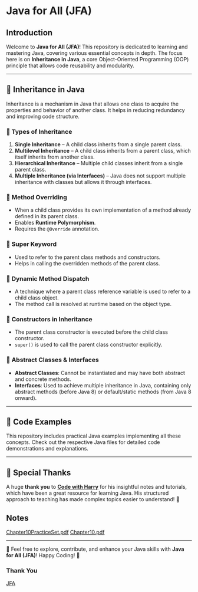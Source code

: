 # Java for All (JFA)

## Introduction
Welcome to **Java for All (JFA)**! This repository is dedicated to learning and mastering Java, covering various essential concepts in depth. The focus here is on **Inheritance in Java**, a core Object-Oriented Programming (OOP) principle that allows code reusability and modularity.

---

## 📌 **Inheritance in Java**
Inheritance is a mechanism in Java that allows one class to acquire the properties and behavior of another class. It helps in reducing redundancy and improving code structure.

### 🔹 **Types of Inheritance**
1. **Single Inheritance** – A child class inherits from a single parent class.
2. **Multilevel Inheritance** – A child class inherits from a parent class, which itself inherits from another class.
3. **Hierarchical Inheritance** – Multiple child classes inherit from a single parent class.
4. **Multiple Inheritance (via Interfaces)** – Java does not support multiple inheritance with classes but allows it through interfaces.

### 🔹 **Method Overriding**
- When a child class provides its own implementation of a method already defined in its parent class.
- Enables **Runtime Polymorphism**.
- Requires the `@Override` annotation.

### 🔹 **Super Keyword**
- Used to refer to the parent class methods and constructors.
- Helps in calling the overridden methods of the parent class.

### 🔹 **Dynamic Method Dispatch**
- A technique where a parent class reference variable is used to refer to a child class object.
- The method call is resolved at runtime based on the object type.

### 🔹 **Constructors in Inheritance**
- The parent class constructor is executed before the child class constructor.
- `super()` is used to call the parent class constructor explicitly.

### 🔹 **Abstract Classes & Interfaces**
- **Abstract Classes**: Cannot be instantiated and may have both abstract and concrete methods.
- **Interfaces**: Used to achieve multiple inheritance in Java, containing only abstract methods (before Java 8) or default/static methods (from Java 8 onward).

---

## 🚀 **Code Examples**
This repository includes practical Java examples implementing all these concepts. Check out the respective Java files for detailed code demonstrations and explanations.

---

## 🙏 **Special Thanks**
A huge **thank you** to [**Code with Harry**](https://www.youtube.com/@CodeWithHarry) for his insightful notes and tutorials, which have been a great resource for learning Java. His structured approach to teaching has made complex topics easier to understand! 🎉

## **Notes**
[Chapter10PracticeSet.pdf](https://github.com/user-attachments/files/18797235/Chapter10PracticeSet.pdf)
[Chapter10.pdf](https://github.com/user-attachments/files/18797231/Chapter10.pdf)

---

📢 Feel free to explore, contribute, and enhance your Java skills with **Java for All (JFA)**! Happy Coding! 🚀

### Thank You
[JFA](https://github.com/abhinandan2540)

